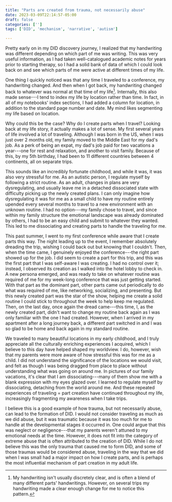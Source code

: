 ```yaml
---
title: "Parts are created from trauma, not necessarily abuse"
date: 2023-03-09T22:14:57-05:00
draft: false
categories: ['']
tags: ['DID', 'mechanism', 'narrative', 'autism']

---
```


Pretty early on in my DID discovery journey, I realized that my handwriting was different depending on which part of me was writing. This was very useful information, as I had taken well-catalogued academic notes for years prior to starting therapy, so I had a solid bank of data of which I could look back on and see which parts of me were active at different times of my life. 

One thing I quickly noticed was that any time I traveled to a conference, my handwriting changed. And then when I got back, my handwriting changed back to whatever was normal at that time of my life[^1].
Internally, this also made sense---I tend to index my life by location rather than time. In fact, in all of my notebooks' index sections, I had added a column for location, in addition to the standard page number and date. My mind likes segmenting my life based on location.
 [^1]: My handwriting isn't usually discretely clear, and is often a blend of many different parts' handwritings. However, on several trips my handwriting made a clear enough change for me to notice this pattern.

Why could this be the case? Why do I create parts when I travel? Looking back at my life story, it actually makes a lot of sense.
My first several years of life involved a lot of traveling. Although I was born in the US, when I was just over 2 months old, my family moved to the Middle East for my dad's job. 
As a perk of being an expat, my dad's job paid for two vacations a year---one for rest and relaxation, and another to visit family.
Because of this, by my 5th birthday, I had been to 11 different countries between 4 continents, all on separate trips. 

This sounds like an incredibly fortunate childhood, and while it was, it was also very stressful for me.
As an autistic person, I regulate myself by following a strict routine. As an adult, changes in plans are very dysregulating, and usually leave me in a detached dissociated state with difficulty picking up the newly created plans. 
I can only imagine how dysregulating it was for me as a small child to have my routine entirely upended every several months to travel to a new environment with an unknown routine. 
I had no option---my family chose to travel, and since within my family structure the emotional landscape was already dominated by others, I had to be an easy child and submit to whatever they wanted. This led to me dissociating and creating parts to handle the traveling for me.



This past summer, I went to my first conference while aware that I create parts this way. 
The night leading up to the event, I remember absolutely dreading the trip, wishing I could back out but knowing that I couldn't. Then, when the time came, I genuinely enjoyed the conference---the right part showed up for the job. I did seem to create a part for this trip, and this was the first part that I was self-aware I was creating. I had no control over it; instead, I observed its creation as I walked into the hotel lobby to check in. A new persona emerged, and was ready to take on whatever routine was required of me for my week-long conference that was just getting started. With that part as the dominant part, other parts came out periodically to do what was required of me, like networking, socializing, and presenting. But this newly created part was the star of the show, helping me create a solid routine I could stick to throughout the week to help keep me regulated. Then, on the last day, once again the dread came---this time, I, as the newly created part, didn't want to change my routine back again as I was only familiar with the one I had created. However, when I arrived in my apartment after a long journey back, a different part switched in and I was so glad to be home and back again in my standard routine.

We traveled to many beautiful locations in my early childhood, and I truly appreciate all the culturally enriching experiences I acquired, which I believe to this day have helped shaped my worldview. I do, however, wish that my parents were more aware of how stressful this was for me as a child. I did not understand the significance of the locations we would visit, and felt as though I was being dragged from place to place without understanding what was going on around me. In pictures of our family vacations, it's clear that I am dissociating---many of them show me with a blank expression with my eyes glazed over. I learned to regulate myself by dissociating, detaching from the world around me. And these repeated experiences of traveling = part creation have continued throughout my life, increasingly fragmenting my awareness when I take trips.

I believe this is a good example of how trauma, but not necessarily abuse, can lead to the formation of DID.
I would not consider traveling as much as we did abuse, but it was traumatic because it was too much for me to handle at the developmental stages it occurred in.
One could argue that this was neglect or negligence---that my parents weren't attuned to my emotional needs at the time. 
However, it does not fit into the category of extreme abuse that is often attributed to the creation of DID. 
While I do not believe this was the only trauma that caused me to form DID, and some of those traumas would be considered abuse, 
traveling in the way that we did when I was small had a major impact on how I create parts, and is perhaps the most influential mechanism of part creation in my adult life. 



